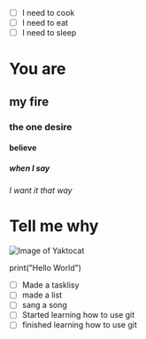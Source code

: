 
- [ ] I need to cook
- [ ] I need to eat
- [ ] I need to sleep
# You are 
## my fire
### the one desire
#### believe 
##### when I say
###### I want it that way
# Tell me why
![Image of Yaktocat](https://octodex.github.com/images/yaktocat.png)

print("Hello World")
- [ ] Made a tasklisy
- [ ] made a list
- [ ] sang a song
- [ ] Started learning how to use git
- [ ] finished learning how to use git
